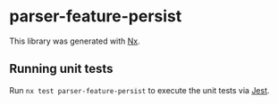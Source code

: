 # parser-feature-persist

This library was generated with [Nx](https://nx.dev).

## Running unit tests

Run `nx test parser-feature-persist` to execute the unit tests via [Jest](https://jestjs.io).
